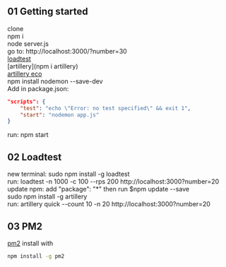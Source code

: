 ## 01 Getting started

clone<br>
npm i<br>
node server.js<br>
go to: http://localhost:3000/?number=30<br>
[loadtest](https://www.npmjs.com/package/loadtest)<br>
[artillery](npm i artillery)<br>
[artillery eco](https://ecologi.com/artilleryio)<br>
npm install nodemon --save-dev<br>
Add in package.json:<br>

```json
"scripts": {
    "test": "echo \"Error: no test specified\" && exit 1",
    "start": "nodemon app.js"
}
```

run: npm start<br>

## 02 Loadtest

new terminal: sudo npm install -g loadtest<br>
run: loadtest -n 1000 -c 100 --rps 200 http://localhost:3000?number=20<br>
update npm: add "package": "\*" then run $npm update --save<br>
sudo npm install -g artillery<br>
run: artillery quick --count 10 -n 20 http://localhost:3000?number=20<br>

## 03 PM2

[pm2](https://www.npmjs.com/package/pm2)
install with

```sh
npm install -g pm2
```
